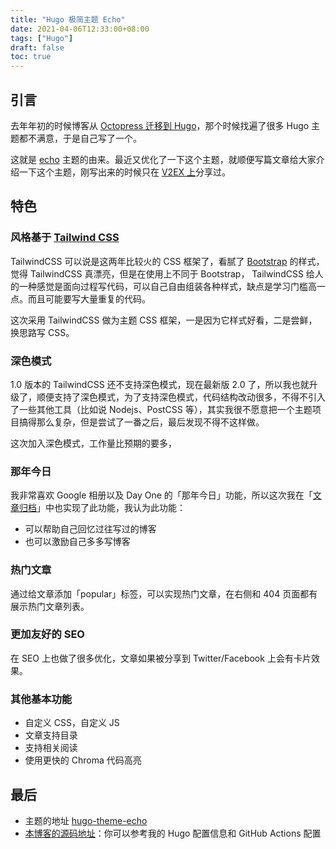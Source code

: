 ```yaml
---
title: "Hugo 极简主题 Echo"
date: 2021-04-06T12:33:00+08:00
tags: ["Hugo"] 
draft: false
toc: true
---
```


## 引言

去年年初的时候博客从 [Octopress 迁移到 Hugo](https://blog.forecho.com/octopress-migrate-to-hugo.html)，那个时候找遍了很多 Hugo 主题都不满意，于是自己写了一个。

这就是 [echo](https://github.com/forecho/hugo-theme-echo) 主题的由来。最近又优化了一下这个主题，就顺便写篇文章给大家介绍一下这个主题，刚写出来的时候只在 [V2EX 上](https://www.v2ex.com/t/637170#reply13)分享过。

<!--more-->

## 特色

### 风格基于 [Tailwind CSS](https://tailwindcss.com/)

TailwindCSS 可以说是这两年比较火的 CSS 框架了，看腻了 [Bootstrap](https://getbootstrap.com/) 的样式，觉得 TailwindCSS 真漂亮，但是在使用上不同于 Bootstrap， TailwindCSS 给人的一种感觉是面向过程写代码，可以自己自由组装各种样式，缺点是学习门槛高一点。而且可能要写大量重复的代码。

这次采用 TailwindCSS 做为主题 CSS 框架，一是因为它样式好看，二是尝鲜，换思路写 CSS。

### 深色模式

1.0 版本的 TailwindCSS 还不支持深色模式，现在最新版 2.0 了，所以我也就升级了，顺便支持了深色模式，为了支持深色模式，代码结构改动很多，不得不引入了一些其他工具（比如说 Nodejs、PostCSS 等），其实我很不愿意把一个主题项目搞得那么复杂，但是尝试了一番之后，最后发现不得不这样做。

这次加入深色模式，工作量比预期的要多，

### 那年今日

我非常喜欢 Google 相册以及 Day One 的「那年今日」功能，所以这次我在「[文章归档](https://blog.forecho.com/posts.html)」中也实现了此功能，我认为此功能：

- 可以帮助自己回忆过往写过的博客
- 也可以激励自己多多写博客

### 热门文章

通过给文章添加「popular」标签，可以实现热门文章，在右侧和 404 页面都有展示热门文章列表。

### 更加友好的 SEO

在 SEO 上也做了很多优化，文章如果被分享到 Twitter/Facebook 上会有卡片效果。


### 其他基本功能

- 自定义 CSS，自定义 JS
- 文章支持目录
- 支持相关阅读
- 使用更快的 Chroma 代码高亮

## 最后

- 主题的地址 [hugo-theme-echo](https://github.com/forecho/hugo-theme-echo)
- [本博客的源码地址](https://github.com/forecho/hugo-blog)：你可以参考我的 Hugo 配置信息和 GitHub Actions 配置